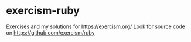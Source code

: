 # exercism-ruby

Exercises and my solutions for https://exercism.org/ Look for source code on https://github.com/exercism/ruby
